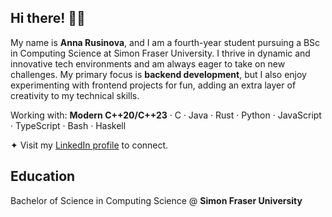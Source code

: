 ## Hi there! 👋🏼

My name is **Anna Rusinova**, and I am a fourth-year student pursuing a BSc in Computing Science at Simon Fraser University. I thrive in dynamic and innovative tech environments and am always eager to take on new challenges. My primary focus is **backend development**, but I also enjoy experimenting with frontend projects for fun, adding an extra layer of creativity to my technical skills.

Working with: **Modern C++20/C++23** · C · Java · Rust · Python · JavaScript · TypeScript · Bash · Haskell

✦ Visit my [LinkedIn profile](https://www.linkedin.com/in/annarusinova/) to connect.

## Education

Bachelor of Science in Computing Science @ **Simon Fraser University** <br>
